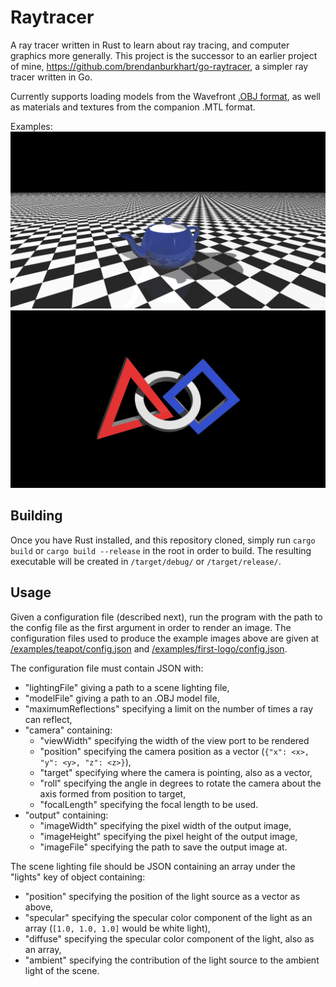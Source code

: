 # Raytracer
A ray tracer written in Rust to learn about ray tracing, and computer graphics more generally. This project is the successor to an earlier project of mine, https://github.com/brendanburkhart/go-raytracer, a simpler ray tracer written in Go.

Currently supports loading models from the Wavefront [.OBJ format](https://en.wikipedia.org/wiki/Wavefront_.obj_file), as well as materials and textures from the companion .MTL format.

Examples:
![Classic teapot on checkered background](/examples/teapot/teapot.png "Classic teapot on checkered background")
![3D FIRST Robotics Competition Logo](/examples/first-logo/first-logo.png "#D FIRST Robotics Competition Logo")

## Building

Once you have Rust installed, and this repository cloned, simply run `cargo build` or `cargo build --release` in the root in order to build. The resulting executable will be created in `/target/debug/` or `/target/release/`. 

## Usage

Given a configuration file (described next), run the program with the path to the config file as the first argument in order to render an image. The configuration files used to produce the example images above are given at [/examples/teapot/config.json](/examples/teapot/config.json) and [/examples/first-logo/config.json](/examples/first-logo/config.json).

The configuration file must contain JSON with:
 - "lightingFile" giving a path to a scene lighting file,
 - "modelFile" giving a path to an .OBJ model file,
 - "maximumReflections" specifying a limit on the number of times a ray can reflect,
 - "camera" containing:
   - "viewWidth" specifying the width of the view port to be rendered
   - "position" specifying the camera position as a vector (`{"x": <x>, "y": <y>, "z": <z>}`),
   - "target" specifying where the camera is pointing, also as a vector,
   - "roll" specifying the angle in degrees to rotate the camera about the axis formed from position to target,
   - "focalLength" specifying the focal length to be used.
 - "output" containing:
   - "imageWidth" specifying the pixel width of the output image,
   - "imageHeight" specifying the pixel height of the output image,
   - "imageFile" specifying the path to save the output image at.

The scene lighting file should be JSON containing an array under the "lights" key of object containing:
 - "position" specifying the position of the light source as a vector as above,
 - "specular" specifying the specular color component of the light as an array (`[1.0, 1.0, 1.0]` would be white light),
 - "diffuse" specifying the specular color component of the light, also as an array,
 - "ambient" specifying the contribution of the light source to the ambient light of the scene.

